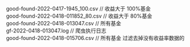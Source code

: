 good-found-2022-0417-1945_100.csv // 收益大于 100%基金  
good-found-2022-0418-011852_80.csv // 收益大于 80%基金  
good-found-2022-0418-013047.csv // 所有基金  
gf-2022-0418-013047.log // 爬虫执行日志  
good-found-2022-0418-015706.csv // 所有基金 过滤去掉没有收益率数据的  